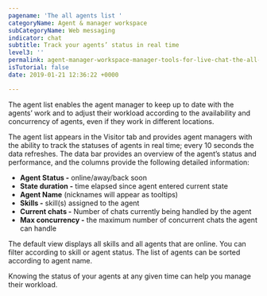 ```yaml
---
pagename: 'The all agents list '
categoryName: Agent & manager workspace
subCategoryName: Web messaging
indicator: chat
subtitle: Track your agents’ status in real time
level3: ''
permalink: agent-manager-workspace-manager-tools-for-live-chat-the-all-agents-list.html
isTutorial: false
date: 2019-01-21 12:36:22 +0000

---
```

The agent list enables the agent manager to keep up to date with the agents’ work and to adjust their workload according to the availability and concurrency of agents, even if they work in different locations.

The agent list appears in the Visitor tab and provides agent managers with the ability to track the statuses of agents in real time; every 10 seconds the data refreshes. The data bar provides an overview of the agent’s status and performance, and the columns provide the following detailed information:

* **Agent Status -** online/away/back soon
* **State duration -** time elapsed since agent entered current state
* **Agent Name** (nicknames will appear as tooltips)
* **Skills -** skill(s) assigned to the agent
* **Current chats -** Number of chats currently being handled by the agent
* **Max concurrency -** the maximum number of concurrent chats the agent can handle

The default view displays all skills and all agents that are online. You can filter according to skill or agent status. The list of agents can be sorted according to agent name.

Knowing the status of your agents at any given time can help you manage their workload.